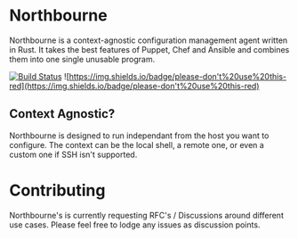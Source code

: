 # Northbourne

Northbourne is a context-agnostic configuration management agent written in Rust. It takes the best features of Puppet, Chef and Ansible and combines them into one single unusable program.

[![Build Status](https://travis-ci.com/sifex/northbourne.svg?branch=master)](https://travis-ci.com/sifex/northbourne) ![https://img.shields.io/badge/please-don't%20use%20this-red](https://img.shields.io/badge/please-don't%20use%20this-red)

## Context Agnostic?

Northbourne is designed to run independant from the host you want to configure. The context can be the local shell, a remote one, or even a custom one if SSH isn't supported.

# Contributing

Northbourne's is currently requesting RFC's / Discussions around different use cases. Please feel free to lodge any issues as discussion points.
